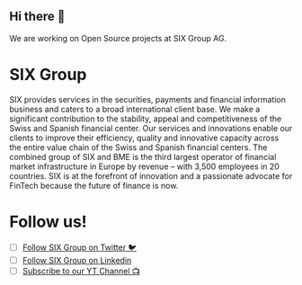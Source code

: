 ## Hi there 👋

We are working on Open Source projects at SIX Group AG.


# SIX Group
SIX provides services in the securities, payments and financial information business and caters to a broad international client base. We make a significant contribution to the stability, appeal and competitiveness of the Swiss and Spanish financial center.
Our services and innovations enable our clients to improve their efficiency, quality and innovative capacity across the entire value chain of the Swiss and Spanish financial centers.
The combined group of SIX and BME is the third largest operator of financial market infrastructure in Europe by revenue – with 3,500 employees in 20 countries.
SIX is at the forefront of innovation and a passionate advocate for FinTech because the future of finance is now.

# Follow us!

- [ ] [Follow SIX Group on Twitter 🐦](https://www.six-group.com/twitter)
- [ ] [Follow SIX Group on Linkedin](https://www.linkedin.com/company/sixgroup)
- [ ] [Subscribe to our YT Channel 📺](https://www.six-group.com/youtube)
